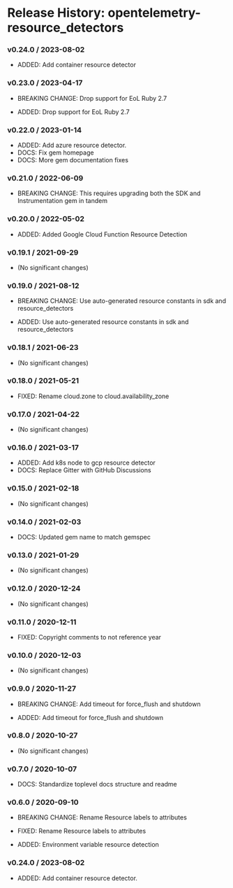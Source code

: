 # Release History: opentelemetry-resource_detectors

### v0.24.0 / 2023-08-02

* ADDED: Add container resource detector

### v0.23.0 / 2023-04-17

* BREAKING CHANGE: Drop support for EoL Ruby 2.7 

* ADDED: Drop support for EoL Ruby 2.7 

### v0.22.0 / 2023-01-14

* ADDED: Add azure resource detector. 
* DOCS: Fix gem homepage 
* DOCS: More gem documentation fixes 

### v0.21.0 / 2022-06-09

* BREAKING CHANGE: This requires upgrading both the SDK and Instrumentation gem in tandem


### v0.20.0 / 2022-05-02

* ADDED: Added Google Cloud Function Resource Detection 

### v0.19.1 / 2021-09-29

* (No significant changes)

### v0.19.0 / 2021-08-12

* BREAKING CHANGE: Use auto-generated resource constants in sdk and resource_detectors 

* ADDED: Use auto-generated resource constants in sdk and resource_detectors 

### v0.18.1 / 2021-06-23

* (No significant changes)

### v0.18.0 / 2021-05-21

* FIXED: Rename cloud.zone to cloud.availability_zone 

### v0.17.0 / 2021-04-22

* (No significant changes)

### v0.16.0 / 2021-03-17

* ADDED: Add k8s node to gcp resource detector 
* DOCS: Replace Gitter with GitHub Discussions 

### v0.15.0 / 2021-02-18

* (No significant changes)

### v0.14.0 / 2021-02-03

* DOCS: Updated gem name to match gemspec 

### v0.13.0 / 2021-01-29

* (No significant changes)

### v0.12.0 / 2020-12-24

* (No significant changes)

### v0.11.0 / 2020-12-11

* FIXED: Copyright comments to not reference year 

### v0.10.0 / 2020-12-03

* (No significant changes)

### v0.9.0 / 2020-11-27

* BREAKING CHANGE: Add timeout for force_flush and shutdown 

* ADDED: Add timeout for force_flush and shutdown 

### v0.8.0 / 2020-10-27

* (No significant changes)

### v0.7.0 / 2020-10-07

* DOCS: Standardize toplevel docs structure and readme 

### v0.6.0 / 2020-09-10

* BREAKING CHANGE: Rename Resource labels to attributes 

* FIXED: Rename Resource labels to attributes 
* ADDED: Environment variable resource detection

### v0.24.0 / 2023-08-02

* ADDED: Add container resource detector.
